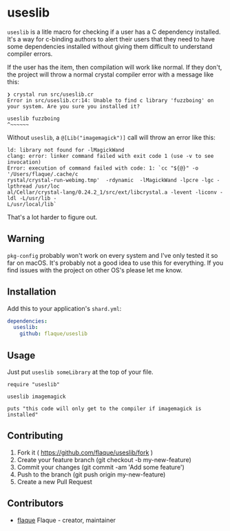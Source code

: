 # useslib

`useslib` is a litle macro for checking if a user 
has a C dependency installed. It's a way for c-binding authors to alert their users that they need to have some dependencies installed without giving them difficult to understand compiler errors.

If the user has the item, then compilation will work like normal. If they don't, the project will throw a normal crystal compiler error with a message like this:

```
❯ crystal run src/useslib.cr
Error in src/useslib.cr:14: Unable to find c library 'fuzzboing' on your system. Are you sure you installed it?

useslib fuzzboing
^~~~~~~
```

Without `useslib`, a `@[Lib("imagemagick")]` call will throw an error like this: 

```
ld: library not found for -lMagickWand
clang: error: linker command failed with exit code 1 (use -v to see invocation)
Error: execution of command failed with code: 1: `cc "${@}" -o '/Users/flaque/.cache/c
rystal/crystal-run-webimg.tmp'  -rdynamic  -lMagickWand -lpcre -lgc -lpthread /usr/loc
al/Cellar/crystal-lang/0.24.2_1/src/ext/libcrystal.a -levent -liconv -ldl -L/usr/lib -
L/usr/local/lib`
```

That's a lot harder to figure out. 

## Warning

`pkg-config` probably won't work on every system and I've only tested it so far on macOS. It's probably not a good idea to use this for everything. If you find issues with the project on other OS's please let me know.

## Installation

Add this to your application's `shard.yml`:

```yaml
dependencies:
  useslib:
    github: flaque/useslib
```

## Usage

Just put `useslib someLibrary` at the top of your file. 

```crystal
require "useslib"

useslib imagemagick

puts "this code will only get to the compiler if imagemagick is installed"
```

## Contributing

1. Fork it ( https://github.com/flaque/useslib/fork )
2. Create your feature branch (git checkout -b my-new-feature)
3. Commit your changes (git commit -am 'Add some feature')
4. Push to the branch (git push origin my-new-feature)
5. Create a new Pull Request

## Contributors

- [flaque](https://github.com/flaque) Flaque - creator, maintainer
